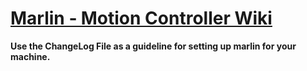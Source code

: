 # [Marlin ‐ Motion Controller Wiki ](https://github.com/PixiePlacer/PixiePlacer/wiki/Marlin-%E2%80%90-Motion-Controller)

**Use the ChangeLog File as a guideline for setting up marlin for your machine.**



